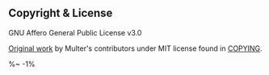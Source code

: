 <!-- ## TODO

- [ ] Add a new item to the todo list. -->

## Copyright & License

GNU Affero General Public License v3.0

[Original work](https://github.com/expressjs/multer) by Multer's contributors under MIT license found in [COPYING](COPYING).

<idio-footer />

%~ -1%